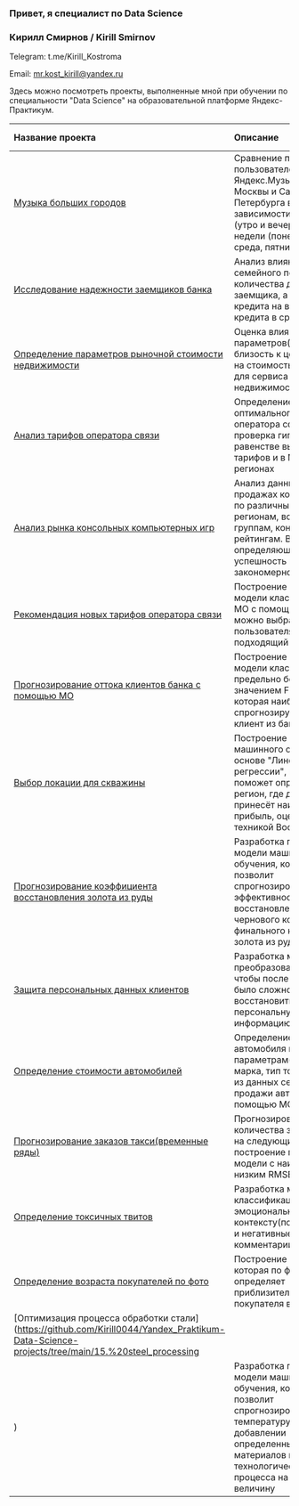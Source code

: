 ### Привет, я специалист по Data Science 

### Кирилл Смирнов / Kirill Smirnov

Telegram: t.me/Kirill_Kostroma

Email: mr.kost_kirill@yandex.ru

Здесь можно посмотреть проекты, выполненные мной при обучении по специальности "Data Science" на образовательной платформе Яндекс-Практикум.

| Название проекта | Описание | Используемые библиотеки | 
| :---------------------- | :---------------------- | :---------------------- |
| [Музыка больших городов](https://github.com/Kirill0044/Yandex_Praktikum-Data-Science-projects/tree/main/01.%20big_cities_music) | Сравнение предпочтений пользователей Яндекс.Музыки из Москвы и Санкт-Петербурга в зависимости от времени (утро и вечер) и дня недели (понедельник, среда, пятница)| *pandas* |
| [Исследование надежности заемщиков банка](https://github.com/Kirill0044/Yandex_Praktikum-Data-Science-projects/tree/main/02.%20churn_bank) | Анализ влияния семейного положения и количества детей у заемщика, а также целей кредита на возврат кредита в срок| *pandas* |
| [Определение параметров рыночной стоимости недвижимости](https://github.com/Kirill0044/Yandex_Praktikum-Data-Science-projects/tree/main/03.%20cost_real_estate) | Оценка влияния основных параметров(этаж, близость к центру и т. д.) на стоимость квартиры для сервиса по продаже недвижимости| *pandas*, *matplotlib*, *seaborn*, *numpy*|
| [Анализ тарифов оператора связи](https://github.com/Kirill0044/Yandex_Praktikum-Data-Science-projects/tree/main/04.%20tariff_telecom) | Определение оптимального тарифа для оператора сотовой связи, проверка гипотез о равенстве выручки двух тарифов и в Москве и регионах| *pandas*, *matplotlib*, *seaborn*, *numpy*, *scipy*, *math*|
| [Анализ рынка консольных компьютерных игр](https://github.com/Kirill0044/Yandex_Praktikum-Data-Science-projects/tree/main/05.%20console_games) | Анализ данных о продажах консольных игр по различным игровым регионам, возрастным группам, консолям и рейтингам. Выявление определяющих успешность игры закономерностей| *pandas*, *matplotlib*, *seaborn*, *numpy*, *scipy*|
| [Рекомендация новых тарифов оператора связи](https://github.com/Kirill0044/Yandex_Praktikum-Data-Science-projects/tree/main/06.%20tariff_telecom_ml) | Построение прототипа модели классификации МО с помощью которой можно выбрать для пользователя наиболее подходящий тариф связи| *pandas*, *matplotlib*, *seaborn*, *numpy*, *sklearn*|
| [Прогнозирование оттока клиентов банка с помощью МО](https://github.com/Kirill0044/Yandex_Praktikum-Data-Science-projects/tree/main/07.%20churn_bank_ml) | Построение прототипа модели классификации с предельно большим значением F1-меры, которая наиболее точно спрогнозирует уйдет клиент из банка или нет| *pandas*, *matplotlib*, *seaborn*, *numpy*, *sklearn*, *re*|
| [Выбор локации для скважины](https://github.com/Kirill0044/Yandex_Praktikum-Data-Science-projects/tree/main/08.%20oil_well_selection) | Построение модели машинного обучения на основе "Линейной регрессии", которая поможет определить регион, где добыча принесёт наибольшую прибыль, оценка рисков техникой Bootstrap| *pandas*, *matplotlib*, *seaborn*, *numpy*, *sklearn*, *scipy*|
| [Прогнозирование коэффициента восстановления золота из руды](https://github.com/Kirill0044/Yandex_Praktikum-Data-Science-projects/tree/main/09.%20gold_processing) | Разработка прототипа модели машинного обучения, который позволит спрогнозировать эффективность восстановления чернового концентрата и финального концентрата золота из руды| *pandas*, *matplotlib*, *seaborn*, *numpy*, *sklearn*|
| [Защита персональных данных клиентов](https://github.com/Kirill0044/Yandex_Praktikum-Data-Science-projects/tree/main/10.%20insuranse_encoding) | Разработка метода преобразования данных, чтобы после кодирования было сложно восстановить персональную информацию| *pandas*, *numpy*, *sklearn*|
| [Определение стоимости автомобилей](https://github.com/Kirill0044/Yandex_Praktikum-Data-Science-projects/tree/main/11.%20cost_cars) | Определение стоимости автомобиля по параметрам(пробег, марка, тип топлива и т. д.) из данных сервиса продажи автомобилей с помощью МО| *pandas*, *matplotlib*, *seaborn*, *numpy*, *sklearn*, *catboost*, *lightgbm*, *re*, *time*|
| [Прогнозирование заказов такси(временные ряды)](https://github.com/Kirill0044/Yandex_Praktikum-Data-Science-projects/tree/main/12.%20time_taxi) | Прогнозирование количества заказов такси на следующий час, построение прототипа модели с наиболее низким RMSE| *pandas*, *matplotlib*, *numpy*, *sklearn*, *lightgbm*, *statsmodels*, *time*|
| [Определение токсичных твитов](https://github.com/Kirill0044/Yandex_Praktikum-Data-Science-projects/tree/main/13.%20toxic_twit) | Разработка модели для классификации твитов по эмоциональному контексту(положительные и негативные комментарии)| *pandas*, *numpy*, *sklearn*, *random*, *lightgbm*, *scipy*, *nltk*, *time*|
| [Определение возраста покупателей по фото](https://github.com/Kirill0044/Yandex_Praktikum-Data-Science-projects/tree/main/14.%20cv_photo) | Построение модели, которая по фотографии определяет приблизительный возраст покупателя в магазине| *pandas*, *numpy*, *PIL*, *tensorflow*, *matplotlib*|
| [Оптимизация процесса обработки стали](https://github.com/Kirill0044/Yandex_Praktikum-Data-Science-projects/tree/main/15.%20steel_processing
) | Разработка прототипа модели машинного обучения, которая позволит спрогнозировать температуру стали при добавлении определенных материалов и изменения технологического процесса на заданную величину| *pandas*, *matplotlib*, *seaborn*, *numpy*, *sklearn*, *lightgbm*, *re*, *time*|
